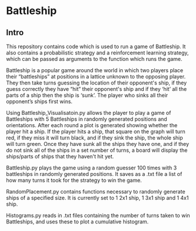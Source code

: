 # Battleship

## Intro

This repository contains code which is used to run a game of Battleship. It also contains a probabilistic strategy and a reinforcement learning strategy, which can be passed as arguments to the function which runs the game.

Battleship is a popular game around the world in which two players place their “battleships” at positions in a lattice unknown to the opposing player. They then take turns guessing the location of their opponent's ship, if they guess correctly they have “hit” their opponent's ship and if they ‘hit’ all the parts of a ship then the ship is ‘sunk’. The player who sinks all their opponent’s ships first wins.

Using Battleship_Visualisatoin.py allows the player to play a game of Battleships with 5 Battleships in randomly generated positions and orientations. After each round a plot is generated showing whether the player hit a ship. If the player hits a ship, that square on the graph will turn red, if they miss it will turn black, and if they sink the ship, the whole ship will turn green. Once they have sunk all the ships they have one, and if they do not sink all of the ships in a set number of turns, a board will display the ships/parts of ships that they haven't hit yet.

Battleship.py plays the game using a random guesser 100 times with 3 battleships in randomly generated positions. It saves as a .txt file a list of how many turns it took for the strategy to win the game. 

RandomPlacement.py contains functions necessary to randomly generate ships of a specified size. It is currently set to 1 2x1 ship, 1 3x1 ship and 1 4x1 ship.

Histograms.py reads in .txt files containing the number of turns taken to win Battleships, and uses these to plot a cumulative histogram.